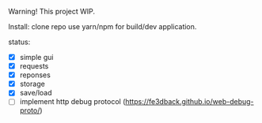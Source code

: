 Warning! This project WIP.

Install:
clone repo
use yarn/npm for build/dev application.

status:
- [x] simple gui
- [x] requests
- [x] reponses
- [x] storage
- [x] save/load
- [ ] implement http debug protocol (https://fe3dback.github.io/web-debug-proto/)
